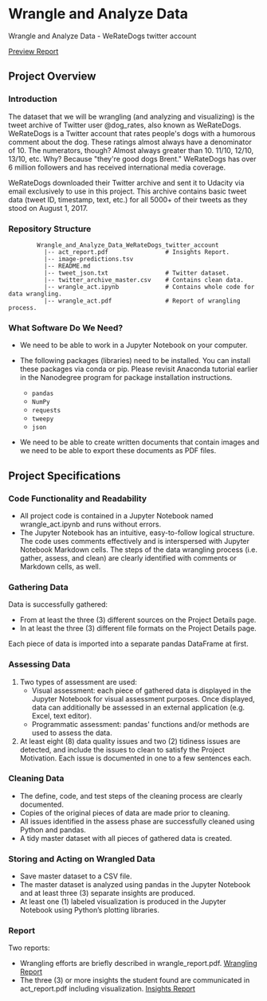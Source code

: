 # Wrangle and Analyze Data
Wrangle and Analyze Data - WeRateDogs twitter account

[Preview Report](https://cdn.rawgit.com/latinacode/Wrangle-and-Analyze-Data/f3a9b664/act_report.pdf)

## Project Overview
### Introduction
The dataset that we will be wrangling (and analyzing and visualizing) is the tweet archive of Twitter user @dog_rates, also known as WeRateDogs. WeRateDogs is a Twitter account that rates people's dogs with a humorous comment about the dog. These ratings almost always have a denominator of 10. The numerators, though? Almost always greater than 10. 11/10, 12/10, 13/10, etc. Why? Because "they're good dogs Brent." WeRateDogs has over 6 million followers and has received international media coverage.

WeRateDogs downloaded their Twitter archive and sent it to Udacity via email exclusively to use in this project. This archive contains basic tweet data (tweet ID, timestamp, text, etc.) for all 5000+ of their tweets as they stood on August 1, 2017.

### Repository Structure
~~~~~~~
        Wrangle_and_Analyze_Data_WeRateDogs_twitter_account
          |-- act_report.pdf                # Insights Report.
          |-- image-predictions.tsv
          |-- README.md      
          |-- tweet_json.txt                # Twitter dataset.    
          |-- twitter_archive_master.csv    # Contains clean data.
          |-- wrangle_act.ipynb             # Contains whole code for data wrangling.
          |-- wrangle_act.pdf               # Report of wrangling process.
~~~~~~~



### What Software Do We Need?

- We need to be able to work in a Jupyter Notebook on your computer.
- The following packages (libraries) need to be installed. You can install these packages via conda or pip. Please revisit Anaconda tutorial earlier in the Nanodegree program for package installation instructions.
  - `pandas`
  - `NumPy`
  - `requests`
  - `tweepy`
  - `json`

- We need to be able to create written documents that contain images and we need to be able to export these documents as PDF files.

## Project Specifications
### Code Functionality and Readability
- All project code is contained in a Jupyter Notebook named wrangle_act.ipynb and runs without errors.
- The Jupyter Notebook has an intuitive, easy-to-follow logical structure. The code uses comments effectively and is interspersed with Jupyter Notebook Markdown cells. The steps of the data wrangling process (i.e. gather, assess, and clean) are clearly identified with comments or Markdown cells, as well.

### Gathering Data
Data is successfully gathered:
- From at least the three (3) different sources on the Project Details page.
- In at least the three (3) different file formats on the Project Details page.

Each piece of data is imported into a separate pandas DataFrame at first.

### Assessing Data
1. Two types of assessment are used:
   - Visual assessment: each piece of gathered data is displayed in the Jupyter Notebook for visual assessment purposes. Once displayed, data can additionally be assessed in an external application (e.g. Excel, text editor).
   - Programmatic assessment: pandas' functions and/or methods are used to assess the data.
2. At least eight (8) data quality issues and two (2) tidiness issues are detected, and include the issues to clean to satisfy the Project Motivation. Each issue is documented in one to a few sentences each.

### Cleaning Data
- The define, code, and test steps of the cleaning process are clearly documented.
- Copies of the original pieces of data are made prior to cleaning.
- All issues identified in the assess phase are successfully cleaned using Python and pandas.
- A tidy master dataset with all pieces of gathered data is created.

### Storing and Acting on Wrangled Data
- Save master dataset to a CSV file.
- The master dataset is analyzed using pandas in the Jupyter Notebook and at least three (3) separate insights are produced.
- At least one (1) labeled visualization is produced in the Jupyter Notebook using Python’s plotting libraries.

### Report
Two reports:
- Wrangling efforts are briefly described in wrangle_report.pdf. [Wrangling Report]()
- The three (3) or more insights the student found are communicated in act_report.pdf including visualization. [Insights Report]()
